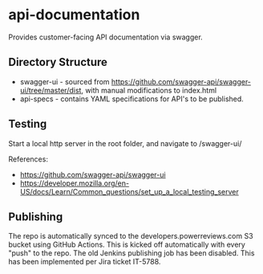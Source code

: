 # api-documentation

Provides customer-facing API documentation via swagger.

## Directory Structure

* swagger-ui - sourced from https://github.com/swagger-api/swagger-ui/tree/master/dist, with manual modifications to index.html
* api-specs - contains YAML specifications for API's to be published.

## Testing
Start a local http server in the root folder, and navigate to <SERVER BASE>/swagger-ui/

References:  
* https://github.com/swagger-api/swagger-ui
* https://developer.mozilla.org/en-US/docs/Learn/Common_questions/set_up_a_local_testing_server

## Publishing
The repo is automatically synced to the developers.powerreviews.com S3 bucket using GitHub Actions. This is kicked off automatically with every "push" to the repo. The old Jenkins publishing job has been disabled. This has been implemented per Jira ticket IT-5788.
